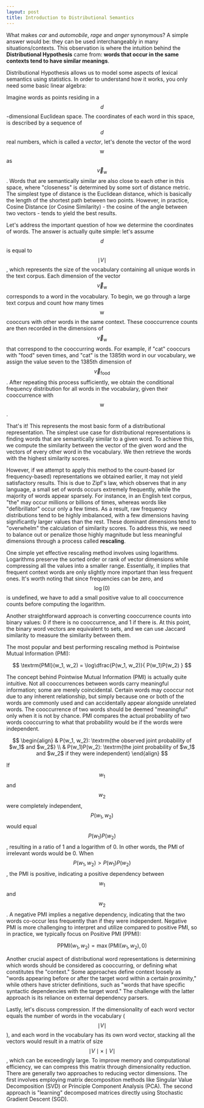```yaml
---
layout: post
title: Introduction to Distributional Semantics
---
```


What makes *car* and *automobile*, *rage* and *anger* synonymous? A simple answer would be: they can be used interchangeably in many situations/contexts. This observation is where the intuition behind the **Distributional Hypothesis** came from: **words that occur in the same contexts tend to have similar meanings**. 

Distributional Hypothesis allows us to model some aspects of lexical semantics using statistics. In order to understand how it works, you only need some basic linear algebra:

Imagine words as points residing in a $$d$$-dimensional Euclidean space. The coordinates of each word in this space, is described by a sequence of $$d$$ real numbers, which is called a *vector*, let's denote the vector of the word $$\textrm{w}$$ as $$\vec{v}_{\textrm{w}}$$ . Words that are semantically similar are also close to each other in this space, where "closeness" is determined by some sort of distance metric. The simplest type of distance is the Euclidean distance, which is basically the length of the shortest path between two points. However, in practice, Cosine Distance (or Cosine Similarity) - the cosine of the angle between two vectors - tends to yield the best results.

Let's address the important question of how we determine the coordinates of words. The answer is actually quite simple: let's assume $$d$$ is equal to $$\mid V \mid$$, which represents the size of the vocabulary containing all unique words in the text corpus. Each dimension of the vector $$\vec{v}_{\textrm{w}}$$ corresponds to a word in the vocabulary. To begin, we go through a large text corpus and count how many times $$\textrm{w}$$ cooccurs with other words in the same context. These cooccurrence counts are then recorded in the dimensions of $$\vec{v}_{\textrm{w}}$$ that correspond to the cooccurring words. For example, if "cat" cooccurs with "food" seven times, and "cat" is the 1385th word in our vocabulary, we assign the value seven to the 1385th dimension of $$\vec{v}_{\textrm{food}}$$. After repeating this process sufficiently, we obtain the conditional frequency distribution for all words in the vocabulary, given their cooccurrence with $$\textrm{w}$$. 

That's it! This represents the most basic form of a distributional representation. The simplest use case for distributional representations is finding words that are semantically similar to a given word. To achieve this, we compute the similarity between the vector of the given word and the vectors of every other word in the vocabulary. We then retrieve the words with the highest similarity scores.

However, if we attempt to apply this method to the count-based (or frequency-based) representations we obtained earlier, it may not yield satisfactory results. This is due to Zipf's law, which observes that in any language, a small set of words occurs extremely frequently, while the majority of words appear sparsely. For instance, in an English text corpus, "the" may occur millions or billions of times, whereas words like "defibrillator" occur only a few times. As a result, raw frequency distributions tend to be highly imbalanced, with a few dimensions having significantly larger values than the rest. These dominant dimensions tend to "overwhelm" the calculation of similarity scores. To address this, we need to balance out or penalize those highly magnitude but less meaningful dimensions through a process called **rescaling**.

One simple yet effective rescaling method involves using logarithms. Logarithms preserve the sorted order or rank of vector dimensions while compressing all the values into a smaller range. Essentially, it implies that frequent context words are only slightly more important than less frequent ones. It's worth noting that since frequencies can be zero, and $$\log(0)$$ is undefined, we have to add a small positive value to all cooccurrence counts before computing the logarithm.

Another straightforward approach is converting cooccurrence counts into binary values: 0 if there is no cooccurrence, and 1 if there is. At this point, the binary word vectors are equivalent to sets, and we can use Jaccard similarity to measure the similarity between them.

The most popular and best performing rescaling method is Pointwise Mutual Information (PMI):

$$
\textrm{PMI}(w_1, w_2) = 
\log\dfrac{P(w_1, w_2)}{ P(w_1)P(w_2) }
$$

The concept behind Pointwise Mutual Information (PMI) is actually quite intuitive. Not all cooccurrences between words carry meaningful information; some are merely coincidental. Certain words may cooccur not due to any inherent relationship, but simply because one or both of the words are commonly used and can accidentally appear alongside unrelated words. The cooccurrence of two words should be deemed "meaningful" only when it is not by chance. PMI compares the actual probability of two words cooccurring to what that probability would be if the words were independent.

$$
\begin{align}
    & P(w_1, w_2): \textrm{the observed joint probability of $w_1$ and $w_2$} \\
    & P(w_1)P(w_2): \textrm{the joint probability of $w_1$ and $w_2$ if they were independent}
\end{align}
$$

If $$w_1$$ and $$w_2$$ were completely independent, $$P(w_1, w_2)$$ would equal $$P(w_1)P(w_2)$$, resulting in a ratio of 1 and a logarithm of 0. In other words, the PMI of irrelevant words would be 0. When $$P(w_1, w_2) > P(w_1)P(w_2)$$, the PMI is positive, indicating a positive dependency between $$w_1$$ and $$w_2$$. A negative PMI implies a negative dependency, indicating that the two words co-occur less frequently than if they were independent. Negative PMI is more challenging to interpret and utilize compared to positive PMI, so in practice, we typically focus on Positive PMI (PPMI):

$$
\textrm{PPMI}(w_1, w_2) = \max(\textrm{PMI}(w_1, w_2), 0)
$$

Another crucial aspect of distributional word representations is determining which words should be considered as cooccurring, or defining what constitutes the "context." Some approaches define context loosely as "words appearing before or after the target word within a certain proximity," while others have stricter definitions, such as "words that have specific syntactic dependencies with the target word." The challenge with the latter approach is its reliance on external dependency parsers.

Lastly, let's discuss compression. If the dimensionality of each word vector equals the number of words in the vocabulary ($$\mid V \mid$$), and each word in the vocabulary has its own word vector, stacking all the vectors would result in a matrix of size $$\mid V \mid \times \mid V \mid$$, which can be exceedingly large. To improve memory and computational efficiency, we can compress this matrix through dimensionality reduction. There are generally two approaches to reducing vector dimensions. The first involves employing matrix decomposition methods like Singular Value Decomposition (SVD) or Principle Component Analysis (PCA). The second approach is "learning" decomposed matrices directly using Stochastic Gradient Descent (SGD).
